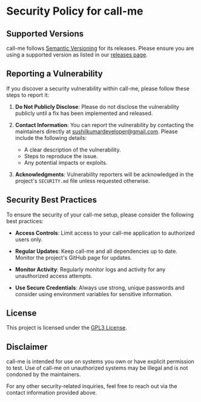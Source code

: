 # Security Policy for call-me

## Supported Versions

call-me follows [Semantic Versioning](https://semver.org/) for its releases. Please ensure you are using a supported version as listed in our [releases page](https://github.com/SushilkumarDev/call-me/releases).

## Reporting a Vulnerability

If you discover a security vulnerability within call-me, please follow these steps to report it:

1. **Do Not Publicly Disclose**: Please do not disclose the vulnerability publicly until a fix has been implemented and released.
   
2. **Contact Information**: You can report the vulnerability by contacting the maintainers directly at [sushilkumardeveloper@gmail.com](mailto:sushilkumardeveloper@gmail.com). Please include the following details:
   - A clear description of the vulnerability.
   - Steps to reproduce the issue.
   - Any potential impacts or exploits.

3. **Acknowledgments**: Vulnerability reporters will be acknowledged in the project's `SECURITY.md` file unless requested otherwise.

## Security Best Practices

To ensure the security of your call-me setup, please consider the following best practices:

- **Access Controls**: Limit access to your call-me application to authorized users only.

- **Regular Updates**: Keep call-me and all dependencies up to date. Monitor the project's GitHub page for updates.

- **Monitor Activity**: Regularly monitor logs and activity for any unauthorized access attempts.

- **Use Secure Credentials**: Always use strong, unique passwords and consider using environment variables for sensitive information.

## License

This project is licensed under the [GPL3 License](LICENSE).

## Disclaimer

call-me is intended for use on systems you own or have explicit permission to test. Use of call-me on unauthorized systems may be illegal and is not condoned by the maintainers.

For any other security-related inquiries, feel free to reach out via the contact information provided above.
